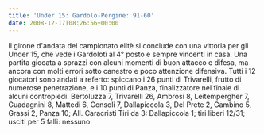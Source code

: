 ```yaml
---
title: 'Under 15: Gardolo-Pergine: 91-60'
date: 2008-12-17T08:26:56+00:00
---
```

Il girone d'andata del campionato elitè si conclude con una vittoria per gli Under 15, che vede i Gardoloti al 4° posto e sempre vincenti in casa. Una partita giocata a sprazzi con alcuni momenti di buon attacco e difesa, ma ancora con molti errori sotto canestro e poco attenzione difensiva. Tutti i 12 giocatori sono andati a referto: spiccano i 26 punti di Trivarelli, frutto di numerose penetrazione, e i 10 punti di Panza, finalizzatore nel finale di alcuni contropiedi.
Bertoluzza 7, Trivarelli 26, Ambrosi 8, Leitempergher 7, Guadagnini 8, Mattedi 6, Consoli 7, Dallapiccola 3, Del Prete 2, Gambino 5, Grassi 2, Panza 10; All. Caracristi Tiri da 3: Dallapiccola 1; tiri liberi 12/31; usciti per 5 falli: nessuno